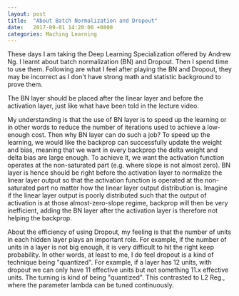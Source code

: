 ```yaml
---
layout: post
title:  "About Batch Normalization and Dropout"
date:   2017-09-01 14:20:00 +0800
categories: Maching Learning
---
```

These days I am taking the Deep Learning Specialization offered by Andrew Ng.  I learnt about batch normalization (BN) and Dropout.  Then I spend time to use them.  Following are what I feel after playing the BN and Dropout, they may be incorrect as I don't have strong math and statistic background to prove them.

The BN layer should be placed after the linear layer and before the activation layer, just like what have been told in the lecture video.

My understanding is that the use of BN layer is to speed up the learning or in other words to reduce the number of iterations used to achieve a low-enough cost. Then why BN layer can do such a job? To speed up the learning, we would like the backprop can successfully update the weight and bias, meaning that we want in every backprop the delta weight and delta bias are large enough. To achieve it, we want the activation function operates at the non-saturated part (e.g. where slope is not almost zero). BN layer is hence should be right before the activation layer to normalize the linear layer output so that the activation function is operated at the non-saturated part no matter how the linear layer output distribution is. Imagine if the linear layer output is poorly distributed such that the output of activation is at those almost-zero-slope regime, backprop will then be very inefficient, adding the BN layer after the activation layer is therefore not helping the backprop.

About the efficiency of using Dropout, my feeling is that the number of units in each hidden layer plays an important role.  For example, if the number of units in a layer is not big enough, it is very difficult to hit the right keep probability.  In other words, at least to me, I do feel dropout is a kind of technique being "quantized". For example, if a layer has 12 units, with dropout we can only have 11 effective units but not something 11.x effective units. The turning is kind of being "quantized". This contrasted to L2 Reg., where the parameter lambda can be tuned continuously.